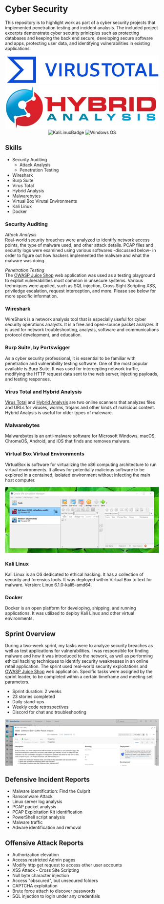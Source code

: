 # Cyber Security
This repository is to highlight work as part of a cyber security projects that implemented penetration testing and incident analysis. The included project excerpts demonstrate cyber security prinicples such as protecting databases and keeping the back end secure, developing secure software and apps, protecting user data, and identifying vulnerabilities in existing applications. 
<br><div align="center">
![Virus Total](https://github.com/serengetijade/Cyber_Security/blob/main/img/VirusTotal.jpg)
![HybridAnalysis](https://github.com/serengetijade/Cyber_Security/blob/main/img/HybridAnalysis.jpg)
<br> 
![KaliLinuxBadge](https://img.shields.io/badge/Kali_Linux-557C94?style=for-the-badge&logo=kali-linux&logoColor=white)
![Windows OS](https://img.shields.io/badge/Windows-0078D6?style=for-the-badge&logo=windows&logoColor=white)
</div>

## Skills
- Security Auditing
  - Attack Analysis
  - Penetration Testing
- Wireshark
- Burp Suite
- Virus Total
- Hybrid Analysis
- Malwarebytes 
- Virtual Box Virutal Environments
- Kali Linux
- Docker

### Security Auditing
<i>Attack Analysis</i>
<br>Real-world security breaches were analyzed to identify network access points, the type of malware used, and other attack details. PCAP files and security logs were examined using various softwares -discussed below- in order to figure out how hackers implemented the malware and what the malware was doing. 

<i>Penetration Testing</i>
<br>The [OWASP Juice Shop](https://owasp.org/www-project-juice-shop/) web application was used as a testing playground to exploit vulnerabilities most common in unsecure systems. Various techniques were applied, such as SQL injection, Cross Sight Scripting XSS, priviledge escalation, request interception, and more. Please see below for more specific information. 

### Wireshark
WireShark is a network analysis tool that is especially useful for cyber security operations analysts. It is a free and open-source packet analyzer. It is used for network troubleshooting, analysis, software and communications protocol development, and education.

### Burp Suite, by Portswigger
As a cyber security professional, it is essential to be familiar with penetration and vulnerability testing software. One of the most popular available is Burp Suite. It was used for intercepting network traffic, modifying the HTTP request data sent to the web server, injecting payloads, and testing responses.

### Virus Total and Hybrid Analysis
[Virus Total](https://www.virustotal.com/) and [Hybrid Analysis](https://www.hybrid-analysis.com/) are two online scanners that analyzes files and URLs for viruses, worms, trojans and other kinds of malicious content. Hybrid Analysis is useful for older types of maleware. 

### Malwarebytes
Malwarebytes is an anti-malware software for Microsoft Windows, macOS, ChromeOS, Android, and iOS that finds and removes malware. 

### Virtual Box Virtual Environments
VirtualBox is software for virtualizing the x86 computing architecture to run virtual environments. It allows for potentially malicious software to be explored in a contained, isolated environment without infecting the main host computer. 

![KaliLinuxVirtualBox](https://github.com/serengetijade/Cyber_Security/blob/main/img/VirtualBox.jpg)

### Kali Linux 

Kali Linux is an OS dedicated to ethical hacking. It has a collection of security and forensics tools. It was deployed within Virtual Box to text for malware. 
Version: Linux 6.1.0-kali5-amd64.

### Docker
Docker is an open platform for developing, shipping, and running applications. It was utilized to deploy Kali Linux and other virtual environments. 

## Sprint Overview
During a two-week sprint, my tasks were to analyze security breaches as well as test applications for vulnerabilities. I was responsible for finding malware and how it was introduced to the network, as well as performing ethical hacking techniques to identify security weaknesses in an online retail application. The sprint used real-world security exploitations and [OWASP Juice Shop](https://owasp.org/www-project-juice-shop/) web application. Specific tasks were assigned by the sprint leader, to be completed within a certain timeframe and meeting set parameters.

- Sprint duration: 2 weeks
- 23 stories completed
- Daily stand-ups
- Weekly code retrospectives
- Discord for chat and troubleshooting

![Azure Assignment](https://github.com/serengetijade/Cyber_Security/blob/main/img/Azure.jpg)

## Defensive Incident Reports
- Malware identification: Find the Culprit
- Ransomware Attack
- Linux server log analysis
- PCAP packet analysis
- PCAP Exploitation Kit identification
- PowerShell script analysis
- Malware traffic 
- Adware identification and removal

## Offensive Attack Reports
- Authorization elevation
- Access restricted Admin pages
- Modify http get request to access other user accounts
- XSS Attack - Cross Site Scripting
- Null byte character injection
- Access "obscured", but unsecured folders
- CAPTCHA exploitation
- Brute force attach to discover passwords
- SQL injection to login under any credentials
